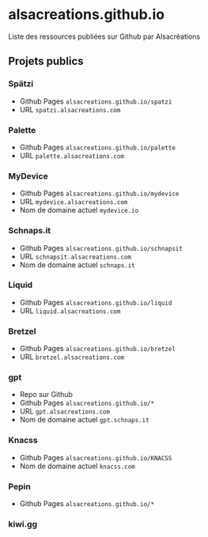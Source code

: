 # alsacreations.github.io

Liste des ressources publiées sur Github par Alsacréations

## Projets publics

### Spätzi

- Github Pages `alsacreations.github.io/spatzi`
- URL `spatzi.alsacreations.com`

### Palette

- Github Pages `alsacreations.github.io/palette`
- URL `palette.alsacreations.com`

### MyDevice

- Github Pages `alsacreations.github.io/mydevice`
- URL `mydevice.alsacreations.com`
- Nom de domaine actuel `mydevice.io`

### Schnaps.it

- Github Pages `alsacreations.github.io/schnapsit`
- URL `schnapsit.alsacreations.com`
- Nom de domaine actuel `schnaps.it`

### Liquid

- Github Pages `alsacreations.github.io/liquid`
- URL `liquid.alsacreations.com`

### Bretzel

- Github Pages `alsacreations.github.io/bretzel`
- URL `bretzel.alsacreations.com`

### gpt

- Repo sur Github
- Github Pages `alsacreations.github.io/*`
- URL `gpt.alsacreations.com`
- Nom de domaine actuel `gpt.schnaps.it`

### Knacss

- Github Pages `alsacreations.github.io/KNACSS`
- Nom de domaine actuel `knacss.com`

### Pepin

- Github Pages `alsacreations.github.io/*`

### kiwi.gg
